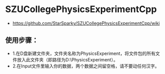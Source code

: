 # SZUCollegePhysicsExperimentCpp
* https://github.com/StarSparky/SZUCollegePhysicsExperimentCpp/wiki
## 使用步骤：
* 1.在D盘新建文件夹，文件夹名称为PhysicsExperiment，将文件包的所有文件放入此文件夹（即路径为D:\PhysicsExperiment）。
* 2.在Input文件里输入你的数据，两个数据之间留空格，请不要动任何汉字。
